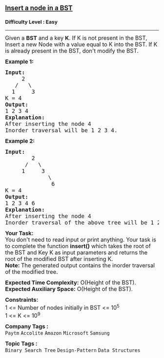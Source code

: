 <h2><a href="https://www.geeksforgeeks.org/problems/insert-a-node-in-a-bst/1?page=4&difficulty=Easy&sortBy=submissions">Insert a node in a BST</a></h2><h3>Difficulty Level : Easy</h3><hr><div class="problems_problem_content__Xm_eO"><p><span style="font-size: 18px;">Given a <strong>BST</strong> and a key <strong>K</strong>. If K is not present in the BST, Insert a new Node with a value equal to K into the BST. If K is already present in the BST, don't modify the BST.</span></p>
<p><span style="font-size: 18px;"><strong>Example 1:</strong></span></p>
<pre><span style="font-size: 18px;"><strong>Input:
</strong>&nbsp; &nbsp; &nbsp;2
&nbsp;  /&nbsp;&nbsp; \ &nbsp; <br>  1&nbsp;  &nbsp; 3
K = 4
<strong>Output: <br></strong>1 2 3 4<strong>
Explanation: <br></strong>After inserting the node 4
Inorder traversal will be 1 2 3 4.</span>
</pre>
<p><span style="font-size: 18px;"><strong>Example 2:</strong></span></p>
<pre><span style="font-size: 18px;"><strong>Input:
</strong>&nbsp; &nbsp; &nbsp; &nbsp;&nbsp;2
&nbsp; &nbsp; &nbsp;&nbsp;/&nbsp;&nbsp; \
 &nbsp; &nbsp; 1 &nbsp; &nbsp; 3
 &nbsp;  &nbsp; &nbsp; &nbsp;   &nbsp;\
 &nbsp;  &nbsp;&nbsp; &nbsp; &nbsp;   &nbsp;6
K = 4
<strong>Output: <br></strong>1 2 3 4 6<strong>
Explanation: <br></strong>After inserting the node 4
Inorder traversal of the above tree will be 1 2 3 4 6.</span></pre>
<p><span style="font-size: 18px;"><strong>Your Task:</strong><br>You don't need to read input or print anything. Your task is to complete the function&nbsp;<strong>insert()</strong>&nbsp;which takes the root of the BST and Key K as input parameters&nbsp;and returns the root of the modified BST after inserting K.&nbsp;<br><strong>Note: </strong>The generated output contains the inorder traversal of the modified tree.</span></p>
<p><span style="font-size: 18px;"><strong>Expected Time Complexity:</strong>&nbsp;O(Height of the BST).<br><strong>Expected Auxiliary Space:</strong>&nbsp;O(Height of the BST).</span></p>
<p><span style="font-size: 18px;"><strong>Constraints:</strong><br>1 &lt;= Number of nodes initially in BST &lt;= 10<sup>5</sup></span><br><span style="font-size: 18px;">1 &lt;= K &lt;= 10<sup>9</sup></span></p></div><p><span style=font-size:18px><strong>Company Tags : </strong><br><code>Paytm</code>&nbsp;<code>Accolite</code>&nbsp;<code>Amazon</code>&nbsp;<code>Microsoft</code>&nbsp;<code>Samsung</code>&nbsp;<br><p><span style=font-size:18px><strong>Topic Tags : </strong><br><code>Binary Search Tree</code>&nbsp;<code>Design-Pattern</code>&nbsp;<code>Data Structures</code>&nbsp;